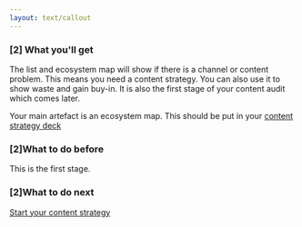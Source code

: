 ```yaml
---
layout: text/callout
---
```


### [2] What you'll get
The list and ecosystem map will show if there is a channel or content problem. This means you need a content strategy. You can also use it to show waste and gain buy-in. It is also the first stage of your content audit which comes later.


Your main artefact is an ecosystem map. This should be put in your [content strategy deck](/content-strategy/start-content-strategy/define-problem/content-strategy-template/) 
### [2]What to do before
This is the first stage.

### [2]What to do next
[Start your content strategy](/content-strategy/start-content-strategy/)
